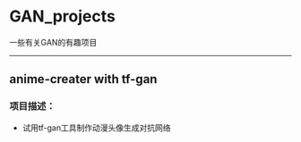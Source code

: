 # GAN_projects
一些有关GAN的有趣项目  

-------------------
## anime-creater with tf-gan  
### 项目描述：  
  * 试用tf-gan工具制作动漫头像生成对抗网络
